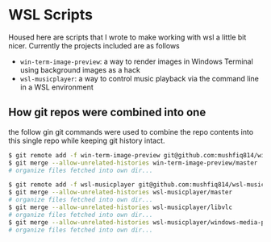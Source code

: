 # WSL Scripts

Housed here are scripts that I wrote to make working with wsl a little bit nicer. Currently the projects included are as follows

* `win-term-image-preview`: a way to render images in Windows Terminal using background images as a hack
* `wsl-musicplayer`: a way to control music playback via the command line in a WSL environment

## How git repos were combined into one

the follow gin git commands were used to combine the repo contents into this single repo while keeping git history intact.

```sh
$ git remote add -f win-term-image-preview git@github.com:mushfiq814/win-term-image-preview.git
$ git merge --allow-unrelated-histories win-term-image-preview/master
# organize files fetched into own dir...

$ git remote add -f wsl-musicplayer git@github.com:mushfiq814/wsl-musicplayer.git
$ git merge --allow-unrelated-histories wsl-musicplayer/master
# organize files fetched into own dir...
$ git merge --allow-unrelated-histories wsl-musicplayer/libvlc
# organize files fetched into own dir...
$ git merge --allow-unrelated-histories wsl-musicplayer/windows-media-player
# organize files fetched into own dir...
```
